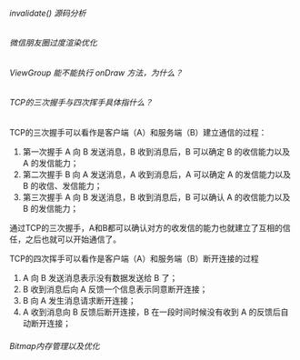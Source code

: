 ###### invalidate() 源码分析

###### 微信朋友圈过度渲染优化

###### ViewGroup 能不能执行 onDraw 方法，为什么？

###### TCP的三次握手与四次挥手具体指什么？

TCP的三次握手可以看作是客户端（A）和服务端（B）建立通信的过程：

1. 第一次握手 A 向 B 发送消息，B 收到消息后，B 可以确定 B 的收信能力以及 A 的发信能力；
2. 第二次握手 B 向 A 发送消息，A 收到消息后，A 可以确定 A 的发信能力以及 B 的收信、发信能力；
3. 第三次握手 A 向 B 发送消息，B 收到消息后，B 可以确认 A 的收信能力以及 B 的发信能力；

通过TCP的三次握手，A和B都可以确认对方的收发信的能力也就建立了互相的信任，之后也就可以开始通信了。

TCP的四次挥手可以看作是客户端（A）和服务端（B）断开连接的过程

1. A 向 B 发送消息表示没有数据发送给 B 了；
2. B 收到消息后向 A 反馈一个信息表示同意断开连接；
3. B 向 A 发生消息请求断开连接；
4. A 收到消息向 B 反馈后断开连接，B 在一段时间时候没有收到 A 的反馈后自动断开连接；

###### Bitmap内存管理以及优化